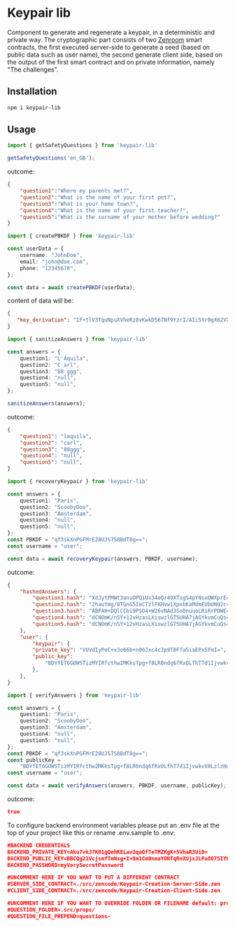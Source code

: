 # Keypair lib

Component to generate and regenerate a keypair, in a deterministic and private way.
The cryptographic part consists of two [Zenroom](zenroom.org) smart contracts, the first executed server-side to generate a seed (based on public data such as user name), the second generate client side, based on the output of the first smart contract and on private information, namely "The challenges". 

## Installation

```bash
npm i keypair-lib
```

## Usage

```ts
import { getSafetyQuestions } from 'keypair-lib'

getSafetyQuestions('en_GB'); 
```
outcome:

```json
{
    "question1":"Where my parents met?",
    "question2":"What is the name of your first pet?",
    "question3":"What is your home town?",
    "question4":"What is the name of your first teacher?",
    "question5":"What is the surname of your mother before wedding?"
}
``` 

```ts
import { createPBKDF } from 'keypair-lib'

const userData = {
    username: "JohnDoe",
    email: "john@doe.com",
    phone: "12345678",
};

const data = await createPBKDF(userData);
```
content of data will be:

```json
{
   "key_derivation": "IF+tlV3TquNpuXVheRz8vKwkD567Nf9YzrI/AIi5Yr0gX62VXdOq42m5dWF5HPw="
}
``` 

```ts
import { sanitizeAnswers } from 'keypair-lib'

const answers = {
    question1: "L'Aquila",
    question2: "C arl",
    question3: "88 ggg",
    question4: "null",
    question5: "null",
};

sanitizeAnswers(answers);
```
outcome:

```json
{
    "question1": "laquila",
    "question2": "carl",
    "question3": "88ggg",
    "question4": "null",
    "question5": "null",
}
``` 

```ts
import { recoveryKeypair } from 'keypair-lib'

const answers = {
    question1: "Paris",
    question2: "ScoobyDoo",
    question3: "Amsterdam",
    question4: "null",
    question5: "null",
};
const PBKDF = "qf3skXnPGFMrE28UJS7S8BdT8g==";
const username = "user";

const data = await recoveryKeypair(answers, PBKDF, username);
```
outcome:

```json
{
    "hashedAnswers": {
        "question1.hash": "XdJytPMWt3anuOPQiUs34eQr49XTsgS4pYNsxQWXprE=",
        "question2.hash": "2hauYmg/8TGnG5IeCTzlFKHvw1XpxbKaMdmEUbUNQ2c=",
        "question3.hash": "ABPAH+DQlCCbi9PSO4+W26vNAd3SoDnuuoLRiRrPDWE=",
        "question4.hash": "dCNOmK/nSY+12vHzasLXiswzlGT5UHA7jAGYkvmCuQs=",
        "question5.hash": "dCNOmK/nSY+12vHzasLXiswzlGT5UHA7jAGYkvmCuQs=",
    },
    "user": {
        "keypair": {
        "private_key": "VUVdIyPeC+x3o66b+n06Jxc4c3p9TBFfaSiaEPx5FmI=",
        "public_key":
            "BDYfET6GOWSTizMYIRfcthw2MKksTpg+f8LR0ndq6fRxOLfhT7d1IjvwkvV0LzlzHuGat8SF9unNwhA3alpQ8So=",
        },
    },
}
``` 

```ts
import { verifyAnswers } from 'keypair-lib'

const answers = {
    question1: "Paris",
    question2: "ScoobyDoo",
    question3: "Amsterdam",
    question4: "null",
    question5: "null",
};
const PBKDF = "qf3skXnPGFMrE28UJS7S8BdT8g==";
const publicKey =
    "BDYfET6GOWSTizMYIRfcthw2MKksTpg+f8LR0ndq6fRxOLfhT7d1IjvwkvV0LzlzHuGat8SF9unNwhA3alpQ8So=";
const username = "user";

const data = await verifyAnswers(answers, PBKDF, username, publicKey);
```
outcome:

```json
true
``` 

To configure backend environment variables please put an .env file at the top of your project like this or rename .env.sample to .env: 

```json
#BACKEND CREDENTIALS
BACKEND_PRIVATE_KEY=Aku7vkJ7K01gQehKELav3qaQfTeTMZKgK+5VhaR3Ui0=
BACKEND_PUBLIC_KEY=BBCQg21VcjsmfTmNsg+I+8m1Cm0neaYONTqRnXUjsJLPa8075IYH+a9w2wRO7rFM1cKmv19Igd7ntDZcUvLq3xI=
BACKEND_PASSWORD=myVerySecretPassword

#UNCOMMENT HERE IF YOU WANT TO PUT A DIFFERENT CONTRACT
#SERVER_SIDE_CONTRACT=./src/zencode/Keypair-Creation-Server-Side.zen
#CLIENT_SIDE_CONTRACT=./src/zencode/Keypair-Creation-Client-Side.zen

#UNCOMMENT HERE IF YOU WANT TO OVERRIDE FOLDER OR FILENAME default: prop/questions-en_GB.json
#QUESTION_FOLDER=.src/props/
#QUESTION_FILE_PREPEND=questions-
``` 
 
 